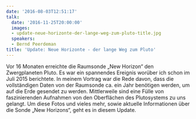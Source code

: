 ```yaml
---
date: '2016-08-03T12:51:17'
talk:
  date: '2016-11-25T20:00:00'
  images:
  - update-neue-horizonte-der-lange-weg-zum-pluto-title.jpg
  speakers:
  - Bernd Peerdeman
title: 'Update: Neue Horizonte - der lange Weg zum Pluto'
---
```

Vor 16 Monaten erreichte die Raumsonde „New Horizon“ den Zwergplaneten Pluto. Es war ein spannendes Ereignis worüber ich schon im Juli 2015 berichtete. In meinem Vortrag war die Rede davon, dass die vollständigen Daten von der Raumsonde ca. ein Jahr benötigen werden, um auf die Erde gesendet zu werden. Mittlerweile sind eine Fülle von faszinierenden Aufnahmen von den Oberflächen des Plutosystems zu uns gelangt. Um diese Fotos und vieles mehr, sowie aktuelle Informationen über die Sonde „New Horizons“, geht es in diesem Update.

